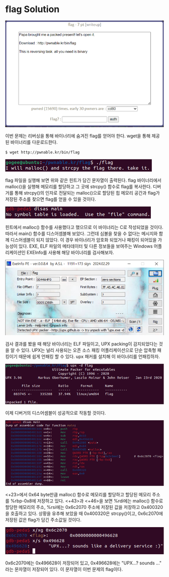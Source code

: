 flag Solution
=======================

![](./images/1.png)

이번 문제는 리버싱을 통해 바이너리에 숨겨진 flag를 얻어야 한다. wget을 통해 제공된 바이너리를 다운로드한다.

```bash
$ wget http://pwnable.kr/bin/flag
```

![](./images/2.png)

flag 파일을 실행해 보면 위와 같은 힌트가 담긴 문자열이 출력된다. flag 바이너리에서 malloc()을 실행해 메모리를 할당하고 그 곳에 strcpy() 함수로 flag를 복사한다. 디버거를 통해 strcpy()의 인자로 전달되는 malloc()으로 할당된 힙 메모리 공간과 flag가 저장된 주소를 찾으면 flag를 얻을 수 있을 것이다.

![](./images/3.png)

힌트에서 malloc() 함수를 사용했다고 했으므로 이 바이너리는 C로 작성되었을 것이다. 따라서 main() 함수를 디스어셈블해 보았다. 그런데 심볼을 찾을 수 없다는 메시지와 함께 디스어셈블이 되지 않았다. 이 경우 바이너리가 암호화 되었거나 패킹이 되어있을 가능성이 있다. EXE, ELF 파일의 메타데이터 및 다른 정보들을 보여주는 Windows 어플리케이션인 EXEInfo를 사용해 해당 바이너리를 검사해보자.

![](./images/exeinfo.png)

검사 결과를 봤을 때 해당 바이너리는 ELF 파일이고, UPX packing이 감지되었다는 것을 알 수 있다. UPX는 널리 사용되는 오픈 소스 패킹 어플리케이션으로 단순 압축형 패킹이기 때문에 쉽게 언패킹 할 수 있다. upx 패커를 설치해 이 바이너리를 언패킹하자. 

![](./images/unpack.png)

이제 디버거의 디스어셈블이 성공적으로 작동할 것이다.

![](./images/4.png)

<+23>에서 0x64 byte만큼 malloc() 함수로 메모리를 할당하고 할당된 메모리 주소를 %rbp-0x8에 저장하고 있다. <+43>과 <+46>을 보면 %rdi에는 malloc() 함수로 할당한 메모리의 주소, %rsi에는 0x6c2070 주소에 저장된 값을 저장하고 0x400320을 호출하고 있다. 상황을 유추해 보았을 때 0x400320은 strcpy()이고, 0x6c2070에 저장된 값은 flag가 담긴 주소값일 것이다.

![](./images/5.png)

0x6c2070에는 0x496628이 저장되어 있고, 0x496628에는 "UPX...? sounds ..." 라는 문자열이 저장되어 있다. 이 문자열이 이번 문제의 flag이다.
